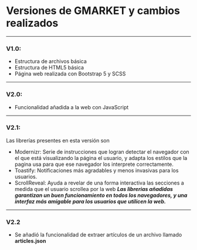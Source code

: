 # Versiones de GMARKET y cambios realizados
---
### V1.0:
- Estructura de archivos básica
- Estructura de HTML5 básica 
- Página web realizada con Bootstrap 5 y SCSS
---
### V2.0:
- Funcionalidad añadida a la web con JavaScript
---
### V2.1:
Las librerías presentes en esta versión son
- Modernizr: Serie de instrucciones que logran detectar el navegador con el que está visualizando la página el usuario, y adapta los estilos que la pagina usa para que ese navegador los interprete correctamente. 
- Toastify: Notificaciones más agradables y menos invasivas para los usuarios.
- ScrollReveal: Ayuda a revelar de una forma interactiva las secciones a medida que el usuario scrollea por la web
***Las librerias añadidas garantizan un buen funcionamiento en todos los navegadores, y una interfaz más amigable para los usuarios que utilicen la web.***
----
### V2.2
- Se añadió la funcionalidad de extraer artículos de un archivo llamado **articles.json**